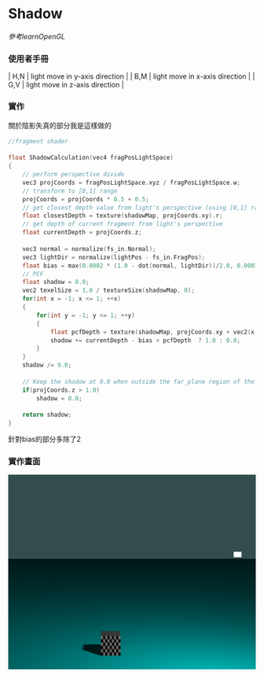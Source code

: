 # Shadow
*參考learnOpenGL*

### 使用者手冊

| H,N | light move in y-axis direction |
| B,M | light move in x-axis direction |
| G,V | light move in z-axis direction |

### 實作
關於陰影失真的部分我是這樣做的
```cpp
//fragment shader

float ShadowCalculation(vec4 fragPosLightSpace)
{
    // perform perspective divide
    vec3 projCoords = fragPosLightSpace.xyz / fragPosLightSpace.w;
    // transform to [0,1] range
    projCoords = projCoords * 0.5 + 0.5;
    // get closest depth value from light's perspective (using [0,1] range fragPosLight as coords)
    float closestDepth = texture(shadowMap, projCoords.xy).r; 
    // get depth of current fragment from light's perspective
    float currentDepth = projCoords.z;

    vec3 normal = normalize(fs_in.Normal);
    vec3 lightDir = normalize(lightPos - fs_in.FragPos);
    float bias = max(0.0002 * (1.0 - dot(normal, lightDir))/2.0, 0.0001);
    // PCF
    float shadow = 0.0;
    vec2 texelSize = 1.0 / textureSize(shadowMap, 0);
    for(int x = -1; x <= 1; ++x)
    {
        for(int y = -1; y <= 1; ++y)
        {
            float pcfDepth = texture(shadowMap, projCoords.xy + vec2(x, y) * texelSize).r; 
            shadow += currentDepth - bias > pcfDepth  ? 1.0 : 0.0;        
        }    
    }
    shadow /= 9.0;
    
    // Keep the shadow at 0.0 when outside the far_plane region of the light's frustum.
    if(projCoords.z > 1.0)
        shadow = 0.0;
        
    return shadow;
}
```
針對bias的部分多除了2

### 實作畫面

![](./image/shadow.png)